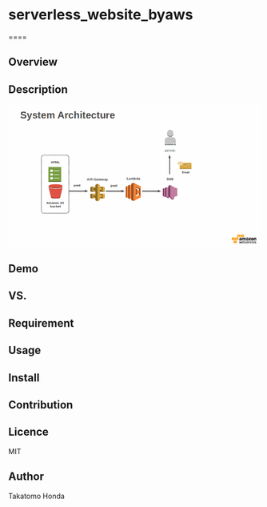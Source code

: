 # serverless_website_byaws
====

## Overview

## Description

![](https://github.com/chaingng/serverless_website_byaws/blob/master/capture/AWS-images.gif)

## Demo

## VS. 

## Requirement

## Usage

## Install

## Contribution

## Licence
MIT

## Author
Takatomo Honda
